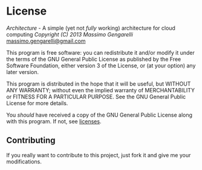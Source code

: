 License
=======

*Architecture* - A simple (yet not _fully_ working) architecture for cloud computing
*Copyright (C) 2013 Massimo Gengarelli* [massimo.gengarelli@gmail.com](mailto:massimo.gengarelli@gmail.com)

This program is free software: you can redistribute it and/or modify
it under the terms of the GNU General Public License as published by
the Free Software Foundation, either version 3 of the License, or
(at your option) any later version.

This program is distributed in the hope that it will be useful,
but WITHOUT ANY WARRANTY; without even the implied warranty of
MERCHANTABILITY or FITNESS FOR A PARTICULAR PURPOSE.  See the
GNU General Public License for more details.


You *should* have received a copy of the GNU General Public License
along with this program.  If not, see [licenses](http://www.gnu.org/licenses/).

Contributing
------------

If you really want to contribute to this project, just fork it and 
give me your modifications.

